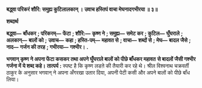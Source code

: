 **बद्ध्वा परिकरं शौरि: समुह्य कुटिलालकान् ।** **उवाच हस्तिपं वाचा मेघनादगभीरया ॥ ३॥** 

**शब्दार्थ** 

**बद्ध्वा—** **बाँधकर** **; परिकरम्—** **फेंटा** **; शौरि:—** **कृष्ण ने** **; समुह्य—** **समेट कर** **; कुटिल—** **घुँघराले** **; अलकान्—** **बालों को** **;** **उवाच—** **कहा** **; हस्ति-पम्—** **महावत से** **; वाचा—** **शब्दों से** **; मेघ—** **बादल जैसे** **; नाद—** **गर्जन की तरह** **; गभीरया—** **गश्भीर।** **.** 

**भगवान् कृष्ण ने अपना फेंटा कसकर तथा अपने घुँघराले बालों को पीछे बाँधकर महावत** **से बादलों जैसी गश्भीर गर्जना में ये शब्द कहे।** **तात्पर्य :** स्पष्ट है कि कृष्ण लडऩे की तैयारी कर रहे थे। श्रील विश्वनाथ चक्रवर्ती ठाकुर के अनुसार भगवान् ने अपना अँगरखा उतार दिया, अपनी पेटी कसी और अपने बालों को पीछे बाँध लिया।  